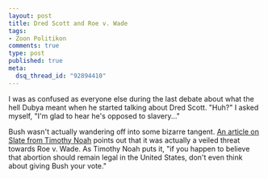 ```yaml
--- 
layout: post
title: Dred Scott and Roe v. Wade
tags: 
- Zoon Politikon
comments: true
type: post
published: true
meta: 
  dsq_thread_id: "92894410"
---
```

I was as confused as everyone else during the last debate about what the hell Dubya meant when he started talking about Dred Scott. "Huh?" I asked myself, "I'm glad to hear he's opposed to slavery..."

  Bush wasn't actually wandering off into some bizarre tangent. <a href="http://slate.msn.com/id/2108083/">An article on Slate from Timothy Noah</a> points out that it was actually a veiled threat towards Roe v. Wade. As Timothy Noah puts it, "if you happen to believe that abortion should remain legal in the United States, don't even think about giving Bush your vote."
